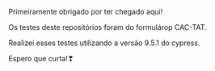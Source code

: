 Primeiramente obrigado por ter chegado aqui!

Os testes deste repositórios foram do formulárop CAC-TAT.

Realizei esses testes utilizando a versão 9.5.1 do cypress.

Espero que curta!❣